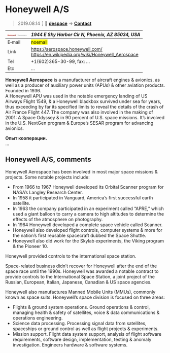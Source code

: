 # Honeywell A/S
> 2019.08.14 ┊ **🚀 [despace](index.md)** → **[Contact](contact.md)**

|[![](f/contact/h/honeywell_as_logo1_thumb.jpg)](f/contact/h/honeywell_as_logo1.png)|*1944 E Sky Harbor Cir N, Phoenix, AZ 85034, USA*|
|:--|:--|
|E‑mail| <mark>noemail</mark> |
|Link| <https://aerospace.honeywell.com/><br> <https://en.wikipedia.org/wiki/Honeywell_Aerospace> |
|Tel| +1(602)365-30-99, fax: … |
|Etc| … |

**Honeywell Aerospace** is a manufacturer of aircraft engines & avionics, as well as a producer of auxiliary power units (APUs) & other aviation products. Founded in 1936.  
A Honeywell APU was used in the notable emergency landing of US Airways Flight 1549, & a Honeywell blackbox survived under sea for years, thus exceeding by far its specified limits to reveal the details of the crash of Air France Flight 447. The company was also involved in the making of 2001: A Space Odyssey & in 90 percent of U.S. space missions. It’s involved in the U.S. NextGen program & Europe’s SESAR program for advancing avionics.

**Опыт кооперации.**  
…


<p style="page-break-after:always"> </p>

## Honeywell A/S, comments

Honeywell Aerospace has been involved in most major space missions & projects. Some notable projects include:

   - From 1966 to 1967 Honeywell developed its Orbital Scanner program for NASA’s Langley Research Center.
   - In 1958 it participated in Vanguard, America’s first successful earth satellite.
   - In 1963 the company participated in an experiment called “APRE,” which used a giant balloon to carry a camera to high altitudes to determine the effects of the atmosphere on photography.
   - In 1964 Honeywell developed a complete space vehicle called Scanner.
   - Honeywell also developed flight controls, computer systems & more for the nation’s first reusable spacecraft dubbed the Space Shuttle.
   - Honeywell also did work for the Skylab experiments, the Viking program & the Pioneer 10.

Honeywell provided controls to the international space station.

Space-related business didn’t recover for Honeywell after the end of the space race until the 1990s. Honeywell was awarded a notable contract to provide controls to the International Space Station, a joint project of the Russian, European, Italian, Japanese, Canadian & US space agencies.

Honeywell also manufactures Manned Mobile Units (MMUs), commonly known as space suits. Honeywell’s space division is focused on three areas:

   - Flights & ground system operations. Ground operations & control, managing health & safety of satellites, voice & data communications & operations engineering.
   - Science data processing. Processing signal data from satellites, spaceships or ground control as well as flight projects & experiments.
   - Mission support. Flight data system support, analysis of flight software requirements, software design, implementation, testing & anomaly investigation. Engineers hardware & software systems.
